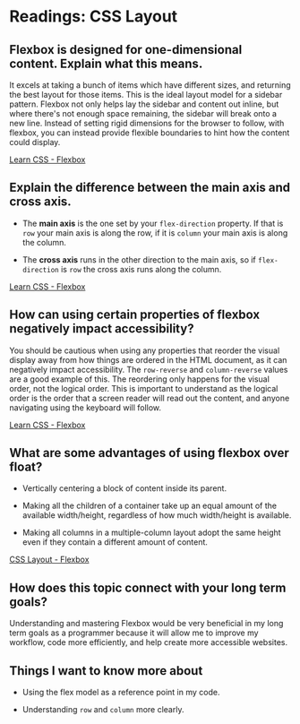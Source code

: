 # Readings: CSS Layout

## Flexbox is designed for one-dimensional content. Explain what this means.

It excels at taking a bunch of items which have different sizes, and returning the best layout for those items. This is the ideal layout model for a sidebar pattern. Flexbox not only helps lay the sidebar and content out inline, but where there's not enough space remaining, the sidebar will break onto a new line. 
Instead of setting rigid dimensions for the browser to follow, with flexbox, you can instead provide flexible boundaries to hint how the content could display.

[Learn CSS - Flexbox](https://web.dev/learn/css/flexbox/)

## Explain the difference between the main axis and cross axis.

- The **main axis** is the one set by your `flex-direction` property. If that is `row` your main axis is along the row, if it is `column` your main axis is along the column.

- The **cross axis** runs in the other direction to the main axis, so if `flex-direction` is `row` the cross axis runs along the column.

[Learn CSS - Flexbox](https://web.dev/learn/css/flexbox/)

## How can using certain properties of flexbox negatively impact accessibility?

You should be cautious when using any properties that reorder the visual display away from how things are ordered in the HTML document, as it can negatively impact accessibility. The `row-reverse` and `column-reverse` values are a good example of this. The reordering only happens for the visual order, not the logical order. This is important to understand as the logical order is the order that a screen reader will read out the content, and anyone navigating using the keyboard will follow.

[Learn CSS - Flexbox](https://web.dev/learn/css/flexbox/)

## What are some advantages of using flexbox over float?

- Vertically centering a block of content inside its parent.

- Making all the children of a container take up an equal amount of the available width/height, regardless of how much width/height is available.

- Making all columns in a multiple-column layout adopt the same height even if they contain a different amount of content.

[CSS Layout - Flexbox](https://developer.mozilla.org/en-US/docs/Learn/CSS/CSS_layout/Flexbox)

## How does this topic connect with your long term goals?

Understanding and mastering Flexbox would be very beneficial in my long term goals as a programmer because it will allow me to improve my workflow, code more efficiently, and help create more accessible websites.

## Things I want to know more about

- Using the flex model as a reference point in my code.

- Understanding `row` and `column` more clearly.
